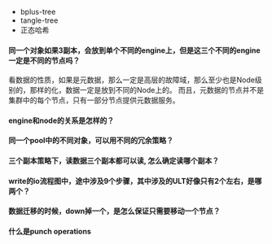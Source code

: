 - bplus-tree
- tangle-tree
- 正态哈希

#### 同一个对象如果3副本，会放到单个不同的engine上，但是这三个不同的engine一定是不同的节点吗？
看数据的性质，如果是元数据，那么一定是高层的故障域，那么至少也是Node级别的，那样的化，数据一定是放到不同的Node上的。
而且，元数据的节点并不是集群中的每个节点，只有一部分节点提供元数据服务。

#### engine和node的关系是怎样的？
#### 同一个pool中的不同对象，可以用不同的冗余策略？
#### 三个副本策略下，读数据三个副本都可以读, 怎么确定读哪个副本？
#### write的io流程图中，途中涉及9个步骤，其中涉及的ULT好像只有2个左右，是哪两个？
#### 数据迁移的时候，down掉一个，是怎么保证只需要移动一个节点？

#### 什么是punch operations
